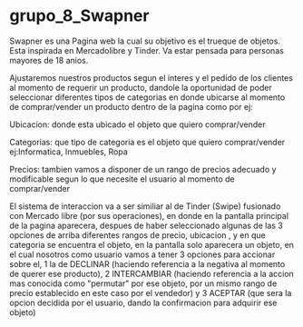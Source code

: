 # grupo_8_Swapner
Swapner es una Pagina web la cual su objetivo es el trueque de objetos. Esta inspirada en Mercadolibre y Tinder. Va estar pensada para personas mayores de 18 anios.

Ajustaremos nuestros productos segun el interes y el pedido de los clientes al momento de requerir
un producto, dandole la oportunidad de poder seleccionar diferentes tipos de categorias en donde ubicarse
al momento de comprar/vender un producto dentro de la pagina como por ej:

Ubicacion: donde esta ubicado el objeto que quiero comprar/vender

Categorias: que tipo de categoria es el objeto que quiero comprar/vender ej:Informatica, Inmuebles, Ropa

Precios: tambien vamos a disponer de un rango de precios adecuado y modificable segun lo que necesite 
el usuario al momento de comprar/vender

El sistema de interaccion va a ser similiar al de Tinder (Swipe) fusionado con Mercado libre (por sus operaciones), en donde en la pantalla principal de la pagina aparecera, despues de haber seleccionado algunas de las 3 opciones de arriba diferentes rangos de precio, ubicacion , y en que categoria se encuentra el objeto,
en la pantalla solo aparecera un objeto, en el cual nosotros como usuario vamos a tener 3 opciones para 
accionar sobre el, 1 la de DECLINAR (haciendo referencia a la negativa al momento de querer ese producto),
2 INTERCAMBIAR (haciendo referencia a la accion mas conocida como "permutar" por ese objeto, por un mismo rango de precio establecido en este caso por el vendedor) y 3 ACEPTAR (que sera la opcion decidida por el usuario, dando la confirmacion para adquirir ese objeto)
